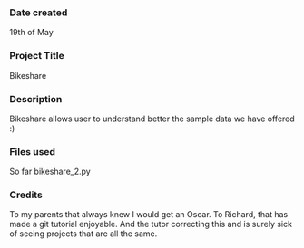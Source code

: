 ### Date created
19th of May

### Project Title
Bikeshare

### Description
Bikeshare allows user to understand better the sample data we have offered :)

### Files used
So far bikeshare_2.py

### Credits
To my parents that always knew I would get an Oscar. To Richard, that has made a git tutorial enjoyable. And the tutor correcting this and is surely sick of seeing projects that are all the same.
